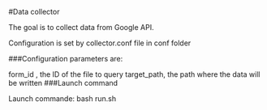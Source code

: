 #Data collector

The goal is to collect data from Google API.

Configuration is set by collector.conf file in conf folder

###Configuration parameters are:

form_id , the ID of the file to query
target_path, the path where the data will be written
###Launch command

Launch commande: bash run.sh